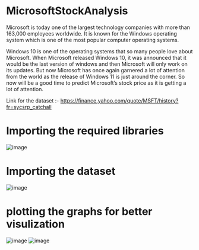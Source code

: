 # MicrosoftStockAnalysis

Microsoft is today one of the largest technology companies with more than 163,000 employees worldwide. It is known for the Windows operating system which
is one of the most popular computer operating systems. 

Windows 10 is one of the operating systems that so many people love about Microsoft. When Microsoft released Windows 10, 
it was announced that it would be the last version of windows and then Microsoft will only work on its updates. But now Microsoft has once again garnered a 
lot of attention from the world as the release of Windows 11 is just around the corner. So now will be a good time to predict Microsoft’s stock price as it is 
getting a lot of attention.

Link for the dataset :- https://finance.yahoo.com/quote/MSFT/history?fr=sycsrp_catchall

# Importing the required libraries
![image](https://user-images.githubusercontent.com/104202659/207603460-840b4486-96ab-48eb-8229-cc6c4b7eb983.png)

# Importing the dataset 
![image](https://user-images.githubusercontent.com/104202659/207603539-003ba500-5e2d-4116-a6eb-ed5c55e58f97.png)

# plotting the graphs for better visulization
![image](https://user-images.githubusercontent.com/104202659/207603619-5e427312-3e93-4031-aa03-48808c087524.png)
![image](https://user-images.githubusercontent.com/104202659/207603642-d0404e15-61f7-4fcf-8e02-fb68c5c87f6e.png)
